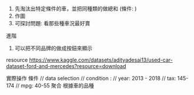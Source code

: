 1. 先淘汰出特定條件的車，並把同種類的做總和
(條件: )
2. 作圖
3. 可探討問題: 看那些種車況最好賣

進階
1. 可以把不同品牌的做成按鈕來顯示



resource
https://www.kaggle.com/datasets/adityadesai13/used-car-dataset-ford-and-mercedes?resource=download


實際操作
條件
// data selection 
// condition :
// year: 2013 - 2018
// tax: 145-174
// mpg: 40-55
聚合
根據車的品種